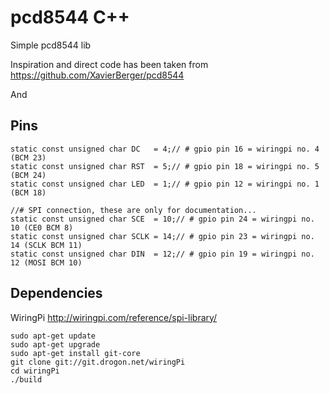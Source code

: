 pcd8544 C++
=======

Simple pcd8544 lib


Inspiration and direct code has been taken from
https://github.com/XavierBerger/pcd8544


And

Pins
----
	static const unsigned char DC   = 4;// # gpio pin 16 = wiringpi no. 4 (BCM 23)
	static const unsigned char RST  = 5;// # gpio pin 18 = wiringpi no. 5 (BCM 24)
	static const unsigned char LED  = 1;// # gpio pin 12 = wiringpi no. 1 (BCM 18)

	//# SPI connection, these are only for documentation...
	static const unsigned char SCE  = 10;// # gpio pin 24 = wiringpi no. 10 (CE0 BCM 8) 
	static const unsigned char SCLK = 14;// # gpio pin 23 = wiringpi no. 14 (SCLK BCM 11)
	static const unsigned char DIN  = 12;// # gpio pin 19 = wiringpi no. 12 (MOSI BCM 10)

Dependencies
-----------
WiringPi
http://wiringpi.com/reference/spi-library/

	sudo apt-get update
	sudo apt-get upgrade
	sudo apt-get install git-core
	git clone git://git.drogon.net/wiringPi
	cd wiringPi
	./build
